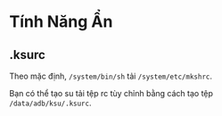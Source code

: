 # Tính Năng Ẩn

## .ksurc

Theo mặc định, `/system/bin/sh` tải `/system/etc/mkshrc`.

Bạn có thể tạo su tải tệp rc tùy chỉnh bằng cách tạo tệp `/data/adb/ksu/.ksurc`.
